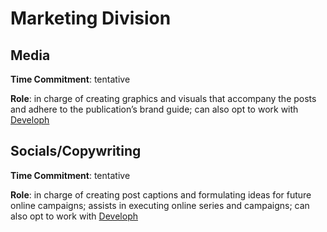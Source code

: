 # Marketing Division

## Media

**Time Commitment**: tentative

**Role**: in charge of creating graphics and visuals that accompany the posts and adhere to the publication’s brand guide; can also opt to work with [Developh](https://developh.org)

## Socials/Copywriting

**Time Commitment**: tentative

**Role**: in charge of creating post captions and formulating ideas for future online campaigns; assists in executing online series and campaigns; can also opt to work with [Developh](https://developh.org)

